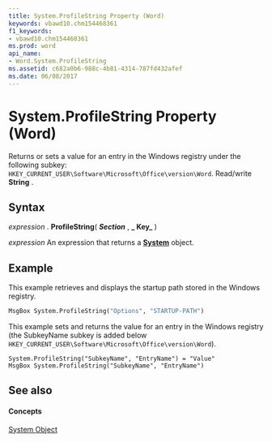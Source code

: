 ```yaml
---
title: System.ProfileString Property (Word)
keywords: vbawd10.chm154468361
f1_keywords:
- vbawd10.chm154468361
ms.prod: word
api_name:
- Word.System.ProfileString
ms.assetid: c682a0b6-988c-4b81-4314-787fd432afef
ms.date: 06/08/2017
---
```



# System.ProfileString Property (Word)

Returns or sets a value for an entry in the Windows registry under the following subkey: `HKEY_CURRENT_USER\Software\Microsoft\Office\version\Word`. Read/write  **String** .


## Syntax

 _expression_ . **ProfileString**( **_Section_** , **_ Key_** )

 _expression_ An expression that returns a **[System](system-object-word.md)** object.


## Example

This example retrieves and displays the startup path stored in the Windows registry.


```vb
MsgBox System.ProfileString("Options", "STARTUP-PATH")
```

This example sets and returns the value for an entry in the Windows registry (the SubkeyName subkey is added below  `HKEY_CURRENT_USER\Software\Microsoft\Office\version\Word`).




```
System.ProfileString("SubkeyName", "EntryName") = "Value" 
MsgBox System.ProfileString("SubkeyName", "EntryName")
```


## See also


#### Concepts


[System Object](system-object-word.md)

